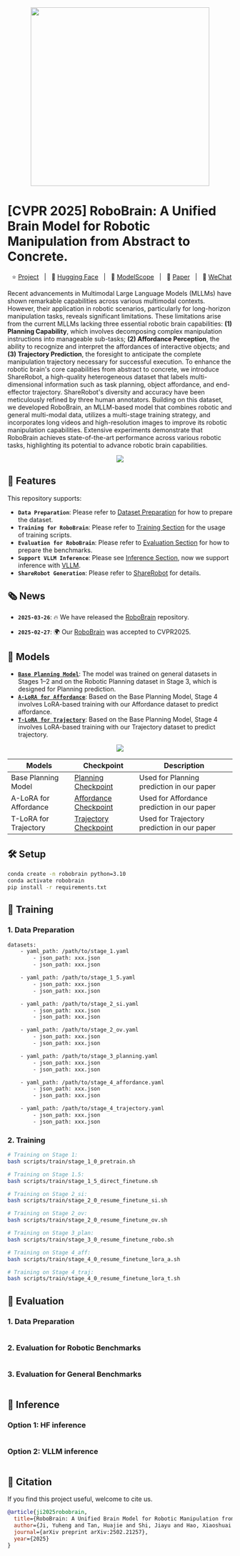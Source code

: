 <div align="center">
<img src="./assets/logo.jpg" width="400"/>
</div>

# [CVPR 2025] RoboBrain: A Unified Brain Model for Robotic Manipulation from Abstract to Concrete.



<p align="center">
        </a>&nbsp&nbsp⭐️ <a href="https://superrobobrain.github.io/">Project</a></a>&nbsp&nbsp | &nbsp&nbsp🤗 <a href="https://superrobobrain.github.io/">Hugging Face</a>&nbsp&nbsp | &nbsp&nbsp🤖 <a href="https://superrobobrain.github.io/">ModelScope</a>&nbsp&nbsp | &nbsp&nbsp📑 <a href="http://arxiv.org/abs/2502.21257">Paper</a>&nbsp&nbsp | &nbsp&nbsp💬 <a href="https://superrobobrain.github.io/">WeChat</a>
</p>


Recent advancements in Multimodal Large Language Models (MLLMs) have shown remarkable capabilities across various multimodal contexts. However, their application in robotic scenarios, particularly for long-horizon manipulation tasks, reveals significant limitations. These limitations arise from the current MLLMs lacking three essential robotic brain capabilities: **(1) Planning Capability**, which involves decomposing complex manipulation instructions into manageable sub-tasks; **(2) Affordance Perception**, the ability to recognize and interpret the affordances of interactive objects; and **(3) Trajectory Prediction**, the foresight to anticipate the complete manipulation trajectory necessary for successful execution. To enhance the robotic brain's core capabilities from abstract to concrete, we introduce ShareRobot, a high-quality heterogeneous dataset that labels multi-dimensional information such as task planning, object affordance, and end-effector trajectory. ShareRobot's diversity and accuracy have been meticulously refined by three human annotators. Building on this dataset, we developed RoboBrain, an MLLM-based model that combines robotic and general multi-modal data, utilizes a multi-stage training strategy, and incorporates long videos and high-resolution images to improve its robotic manipulation capabilities. Extensive experiments demonstrate that RoboBrain achieves state-of-the-art performance across various robotic tasks, highlighting its potential to advance robotic brain capabilities.

<div align="center">
<img src="./assets/overview.png" />
</div>

## 🚀 Features
This repository supports:
- **`Data Preparation`**: Please refer to [Dataset Preparation](#Dataset) for how to prepare the dataset.
- **`Training for RoboBrain`**: Please refer to [Training Section](#Training) for the usage of training scripts.
- **`Evaluation for RoboBrain`**: Please refer to [Evaluation Section](#Evaluation) for how to prepare the benchmarks.
- **`Support VLLM Inference`**: Please see [Inference  Section](#Inference), now we support inference with [VLLM](https://github.com/vllm-project/vllm).
- **`ShareRobot Generation`**: Please refer to [ShareRobot](https://github.com/FlagOpen/ShareRobot) for details.


## 🗞️ News

- **`2025-03-26`**: 🔥 We have released the [RoboBrain](https://superrobobrain.github.io/) repository.

- **`2025-02-27`**: 🌍 Our [RoboBrain](https://superrobobrain.github.io/) was accepted to CVPR2025.


## 🤖 Models


- **[`Base Planning Model`](https://superrobobrain.github.io/)**: The model was trained on general datasets in Stages 1–2 and on the Robotic Planning dataset in Stage 3, which is designed for Planning prediction.
- **[`A-LoRA for Affordance`](https://superrobobrain.github.io/)**: Based on the Base Planning Model, Stage 4 involves LoRA-based training with our Affordance dataset to predict affordance.
- **[`T-LoRA for Trajectory`](https://superrobobrain.github.io/)**: Based on the Base Planning Model, Stage 4 involves LoRA-based training with our Trajectory dataset to predict trajectory.

<div align="center">
<img src="./assets/training.png" />
</div>

| Models | Checkpoint | Description | 
|----------|----------------|----------------|
| Base Planning Model   | [Planning Checkpoint](https://superrobobrain.github.io/)   | Used for Planning prediction in our paper | 
| A-LoRA for Affordance | [Affordance Checkpoint](https://superrobobrain.github.io/) | Used for Affordance prediction in our paper | 
| T-LoRA for Trajectory | [Trajectory Checkpoint](https://superrobobrain.github.io/) | Used for  Trajectory prediction in our paper | 


## 🛠️ Setup

```bash
conda create -n robobrain python=3.10
conda activate robobrain
pip install -r requirements.txt
```

## 🤖 Training

### 1. Data Preparation

```bash
datasets:
    - yaml_path: /path/to/stage_1.yaml
        - json_path: xxx.json
        - json_path: xxx.json

    - yaml_path: /path/to/stage_1_5.yaml
        - json_path: xxx.json
        - json_path: xxx.json

    - yaml_path: /path/to/stage_2_si.yaml
        - json_path: xxx.json
        - json_path: xxx.json

    - yaml_path: /path/to/stage_2_ov.yaml
        - json_path: xxx.json
        - json_path: xxx.json

    - yaml_path: /path/to/stage_3_planning.yaml
        - json_path: xxx.json
        - json_path: xxx.json

    - yaml_path: /path/to/stage_4_affordance.yaml
        - json_path: xxx.json
        - json_path: xxx.json

    - yaml_path: /path/to/stage_4_trajectory.yaml
        - json_path: xxx.json
        - json_path: xxx.json
```

### 2. Training 
```bash
# Training on Stage 1:
bash scripts/train/stage_1_0_pretrain.sh

# Training on Stage 1.5:
bash scripts/train/stage_1_5_direct_finetune.sh

# Training on Stage 2_si:
bash scripts/train/stage_2_0_resume_finetune_si.sh

# Training on Stage 2_ov:
bash scripts/train/stage_2_0_resume_finetune_ov.sh

# Training on Stage 3_plan:
bash scripts/train/stage_3_0_resume_finetune_robo.sh

# Training on Stage 4_aff:
bash scripts/train/stage_4_0_resume_finetune_lora_a.sh

# Training on Stage 4_traj:
bash scripts/train/stage_4_0_resume_finetune_lora_t.sh
```

## 🤖 Evaluation

### 1. Data Preparation

```bash

```

### 2. Evaluation for Robotic Benchmarks
```bash

```

### 3. Evaluation for General Benchmarks
```bash

```

## 🤖 Inference

### Option 1: HF inference
```bash

```

### Option 2: VLLM inference
```bash

```


## 📑 Citation
If you find this project useful, welcome to cite us.
```bib
@article{ji2025robobrain,
  title={RoboBrain: A Unified Brain Model for Robotic Manipulation from Abstract to Concrete},
  author={Ji, Yuheng and Tan, Huajie and Shi, Jiayu and Hao, Xiaoshuai and Zhang, Yuan and Zhang, Hengyuan and Wang, Pengwei and Zhao, Mengdi and Mu, Yao and An, Pengju and others},
  journal={arXiv preprint arXiv:2502.21257},
  year={2025}
}
```
